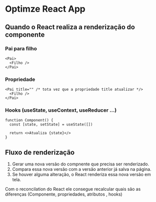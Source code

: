# Optimze React App

## Quando o React realiza a renderização do componente

### Pai para filho

```tsx
<Pai>
  <Filho />
</Pai>
```

### Propriedade

```tsx
<Pai title="" /* tota vez que a propriedade title atualizar */>
  <Filho />
</Pai>
```

### Hooks (useState, useContext, useReducer ...)

```tsx
function Component() {
  const [state, setState] = useState([])

  return <>Atualiza {state}</>
}
```

## Fluxo de renderização

1. Gerar uma nova versão do compnente que precisa ser renderizado.
2. Compara essa nova versão com a versão anterior já salva na página.
3. Se houver alguma alteração, o React renderiza essa nova versão em tela.

Com o reconcilation do React ele consegue recalcular quais são as diferenças (Componente, propriedades, atributos , hooks)

